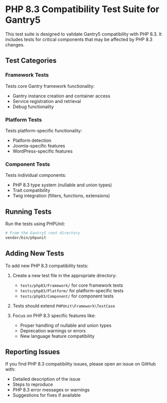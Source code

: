# PHP 8.3 Compatibility Test Suite for Gantry5

This test suite is designed to validate Gantry5 compatibility with PHP 8.3. It includes tests for critical components that may be affected by PHP 8.3 changes.

## Test Categories

### Framework Tests
Tests core Gantry framework functionality:
- Gantry instance creation and container access
- Service registration and retrieval 
- Debug functionality

### Platform Tests
Tests platform-specific functionality:
- Platform detection
- Joomla-specific features
- WordPress-specific features

### Component Tests
Tests individual components:
- PHP 8.3 type system (nullable and union types)
- Trait compatibility
- Twig integration (filters, functions, extensions)

## Running Tests

Run the tests using PHPUnit:

```bash
# From the Gantry5 root directory
vendor/bin/phpunit
```

## Adding New Tests

To add new PHP 8.3 compatibility tests:

1. Create a new test file in the appropriate directory:
   - `tests/php83/Framework/` for core framework tests
   - `tests/php83/Platform/` for platform-specific tests
   - `tests/php83/Component/` for component tests

2. Tests should extend `PHPUnit\Framework\TestCase`

3. Focus on PHP 8.3 specific features like:
   - Proper handling of nullable and union types
   - Deprecation warnings or errors
   - New language feature compatibility

## Reporting Issues

If you find PHP 8.3 compatibility issues, please open an issue on GitHub with:
- Detailed description of the issue
- Steps to reproduce
- PHP 8.3 error messages or warnings
- Suggestions for fixes if available